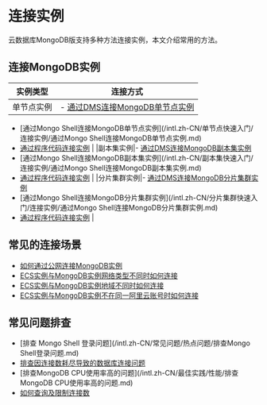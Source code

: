 # 连接实例

云数据库MongoDB版支持多种方法连接实例，本文介绍常用的方法。

## 连接MongoDB实例

|实例类型|连接方式|
|----|----|
|单节点实例|-   [通过DMS连接MongoDB单节点实例](/intl.zh-CN/单节点快速入门/连接实例/通过DMS连接MongoDB单节点实例.md)
-   [通过Mongo Shell连接MongoDB单节点实例](/intl.zh-CN/单节点快速入门/连接实例/通过Mongo Shell连接MongoDB单节点实例.md)
-   [通过程序代码连接实例](/intl.zh-CN/副本集快速入门/连接实例/通过程序代码连接副本集实例.md) |
|副本集实例|-   [通过DMS连接MongoDB副本集实例](/intl.zh-CN/副本集快速入门/连接实例/通过DMS连接MongoDB副本集实例.md)
-   [通过Mongo Shell连接MongoDB副本集实例](/intl.zh-CN/副本集快速入门/连接实例/通过Mongo Shell连接MongoDB副本集实例.md)
-   [通过程序代码连接实例](/intl.zh-CN/副本集快速入门/连接实例/通过程序代码连接副本集实例.md) |
|分片集群实例|-   [通过DMS连接MongoDB分片集群实例](/intl.zh-CN/分片集群快速入门/连接实例/通过DMS连接MongoDB分片集群实例.md)
-   [通过Mongo Shell连接MongoDB分片集群实例](/intl.zh-CN/分片集群快速入门/连接实例/通过Mongo Shell连接MongoDB分片集群实例.md)
-   [通过程序代码连接实例](/intl.zh-CN/分片集群快速入门/连接实例/程序代码连接.md) |

## 常见的连接场景

-   [如何通过公网连接MongoDB实例](/intl.zh-CN/用户指南/连接实例/如何通过公网连接MongoDB实例.md)
-   [ECS实例与MongoDB实例网络类型不同时如何连接](/intl.zh-CN/用户指南/连接实例/ECS实例与MongoDB实例网络类型不同时如何连接.md)
-   [ECS实例与MongoDB实例地域不同时如何连接](/intl.zh-CN/用户指南/连接实例/ECS实例与MongoDB实例地域不同时如何连接.md)
-   [ECS实例与MongoDB实例不在同一阿里云账号时如何连接](/intl.zh-CN/用户指南/连接实例/ECS实例与MongoDB实例不在同一阿里云账号时如何连接.md)

## 常见问题排查

-   [排查 Mongo Shell 登录问题](/intl.zh-CN/常见问题/热点问题/排查Mongo Shell登录问题.md)
-   [排查因连接数耗尽导致的数据库连接问题](/intl.zh-CN/常见问题/热点问题/排查因连接数耗尽导致的数据库连接问题.md)
-   [排查MongoDB CPU使用率高的问题](/intl.zh-CN/最佳实践/性能/排查MongoDB CPU使用率高的问题.md)
-   [如何查询及限制连接数](/intl.zh-CN/常见问题/热点问题/如何查询及限制连接数.md)

